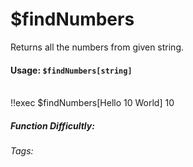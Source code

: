 # $findNumbers
Returns all the numbers from given string.

#### Usage: `$findNumbers[string]`
<br/>
<discord-messages>
	<discord-message :bot="false" role-color="#ffcc9a" author="Member">
		!!exec $findNumbers[Hello 10 World]
	</discord-message>
	<discord-message :bot="true" role-color="#0099ff" author="Custom Command" avatar="https://media.discordapp.net/avatars/725721249652670555/781224f90c3b841ba5b40678e032f74a.webp">
		10
	</discord-message>
</discord-messages>

##### Function Difficultly: <Badge type="tip" text="Easy" vertical="middle" /> 
###### Tags: <Badge type="tip" text="find" vertical="middle" /> <Badge type="tip" text="Number" vertical="middle" />